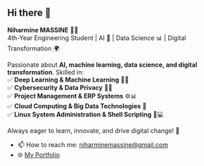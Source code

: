 ## Hi there 👋

**Niharmine MASSINE** 🚀💡  
4th-Year Engineering Student | AI 🤖 | Data Science 📊 | Digital Transformation 🌍  

Passionate about **AI, machine learning, data science, and digital transformation**. Skilled in:  
✅ **Deep Learning & Machine Learning** 🧠👀  
✅ **Cybersecurity & Data Privacy** 🔐🔗  
✅ **Project Management & ERP Systems** ⚙️📊  
✅ **Cloud Computing & Big Data Technologies** 🚀  
✅ **Linux System Administration & Shell Scripting** 🐧💻


Always eager to learn, innovate, and drive digital change! 🚀

- 📫 How to reach me: niharminemassine@gmail.com
- 🌐 [My Portfolio](https://massinniss.github.io/portfolio/)
